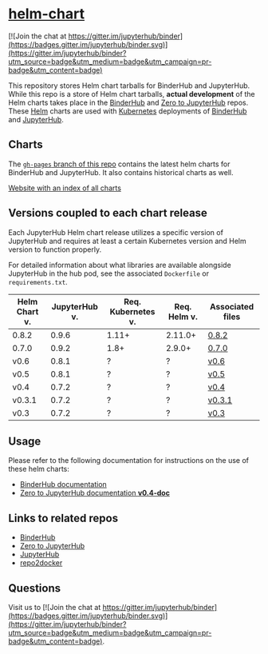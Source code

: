 # [helm-chart](https://github.com/jupyterhub/helm-chart)

[![Join the chat at https://gitter.im/jupyterhub/binder](https://badges.gitter.im/jupyterhub/binder.svg)](https://gitter.im/jupyterhub/binder?utm_source=badge&utm_medium=badge&utm_campaign=pr-badge&utm_content=badge)

This repository stores Helm chart tarballs for BinderHub and JupyterHub. While
this repo is a store of Helm chart tarballs, **actual development** of the Helm
charts takes place in the [BinderHub][] and [Zero to JupyterHub][] repos. These
[Helm][] charts are used with [Kubernetes][] deployments of [BinderHub][] and
[JupyterHub][].

## Charts

The [`gh-pages` branch of this repo](https://github.com/jupyterhub/helm-chart/tree/gh-pages)
contains the latest helm charts for BinderHub and JupyterHub. It also contains
historical charts as well.

[Website with an index of all charts](https://jupyterhub.github.io/helm-chart/)

## Versions coupled to each chart release

Each JupyterHub Helm chart release utilizes a specific version of JupyterHub and
requires at least a certain Kubernetes version and Helm version to function
properly.

For detailed information about what libraries are available alongside JupyterHub
in the hub pod, see the associated `Dockerfile` or `requirements.txt`.

| Helm Chart v. | JupyterHub v. | Req. Kubernetes v. | Req. Helm v. | Associated files
| ------ | ------ | ------ | ------- | ------ |
| 0.8.2  | 0.9.6  | 1.11+  | 2.11.0+ | [0.8.2](https://github.com/jupyterhub/zero-to-jupyterhub-k8s/blob/0.8.2/images/hub) |
| 0.7.0  | 0.9.2  | 1.8+   | 2.9.0+  | [0.7.0](https://github.com/jupyterhub/zero-to-jupyterhub-k8s/blob/0.7.0/images/hub) |
| v0.6   | 0.8.1  | ?      | ?       | [v0.6](https://github.com/jupyterhub/zero-to-jupyterhub-k8s/blob/v0.6/images/hub) |
| v0.5   | 0.8.1  | ?      | ?       | [v0.5](https://github.com/jupyterhub/zero-to-jupyterhub-k8s/blob/v0.5/images/hub) |
| v0.4   | 0.7.2  | ?      | ?       | [v0.4](https://github.com/jupyterhub/zero-to-jupyterhub-k8s/blob/v0.4/images/hub) |
| v0.3.1 | 0.7.2  | ?      | ?       | [v0.3.1](https://github.com/jupyterhub/zero-to-jupyterhub-k8s/blob/v0.3.1/images/hub) |
| v0.3   | 0.7.2  | ?      | ?       | [v0.3](https://github.com/jupyterhub/zero-to-jupyterhub-k8s/blob/v0.3/images/hub) |

## Usage

Please refer to the following documentation for instructions on the
use of these helm charts:

- [BinderHub documentation](https://binderhub.readthedocs.io)
- [Zero to JupyterHub documentation **v0.4-doc**](http://zero-to-jupyterhub.readthedocs.io/en/v0.4-doc/)


## Links to related repos

- [BinderHub][]
- [Zero to JupyterHub][]
- [JupyterHub][]
- [repo2docker](https://github.com/jupyter/repo2docker)

## Questions

Visit us to
[![Join the chat at https://gitter.im/jupyterhub/binder](https://badges.gitter.im/jupyterhub/binder.svg)](https://gitter.im/jupyterhub/binder?utm_source=badge&utm_medium=badge&utm_campaign=pr-badge&utm_content=badge).

[Kubernetes]: https://kubernetes.io
[Helm]: https://helm.sh
[BinderHub]: https://github.com/jupyterhub/binderhub
[JupyterHub]: https://github.com/jupyterhub/jupyterhub
[Zero to JupyterHub]: https://github.com/jupyterhub/zero-to-jupyterhub-k8s
